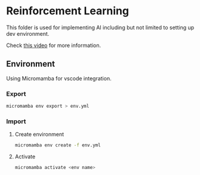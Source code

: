 # Reinforcement Learning
This folder is used for implementing AI including but not limited to setting up dev environment.

Check [this video](https://www.youtube.com/watch?v=zPFU30tbyKs) for more information.

## Environment
Using Micromamba for vscode integration.

### Export 
```bash
micromamba env export > env.yml
```

### Import 
1. Create environment
    ```bash
    micromamba env create -f env.yml
    ```
1. Activate
    ```bash
    micromamba activate <env name>
    ```

